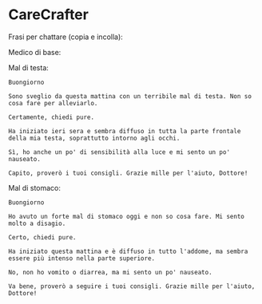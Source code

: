 # CareCrafter

Frasi per chattare (copia e incolla):

Medico di base:

  Mal di testa:
    
    Buongiorno 
    
    Sono sveglio da questa mattina con un terribile mal di testa. Non so cosa fare per alleviarlo.

    Certamente, chiedi pure.

    Ha iniziato ieri sera e sembra diffuso in tutta la parte frontale della mia testa, soprattutto intorno agli occhi.

    Sì, ho anche un po' di sensibilità alla luce e mi sento un po' nauseato.
    
    Capito, proverò i tuoi consigli. Grazie mille per l'aiuto, Dottore!

  Mal di stomaco:

    Buongiorno

    Ho avuto un forte mal di stomaco oggi e non so cosa fare. Mi sento molto a disagio.

    Certo, chiedi pure.

    Ha iniziato questa mattina e è diffuso in tutto l'addome, ma sembra essere più intenso nella parte superiore.

    No, non ho vomito o diarrea, ma mi sento un po' nauseato.

    Va bene, proverò a seguire i tuoi consigli. Grazie mille per l'aiuto, Dottore!




    
